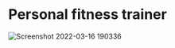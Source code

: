 # Personal fitness trainer
![Screenshot 2022-03-16 190336](https://user-images.githubusercontent.com/83503164/158650104-5d289672-5907-41de-8e98-17464f8c6c28.png)

